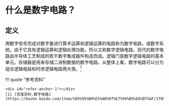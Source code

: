 # 什么是数字电路？

## 定义

用数字信号完成对数字量进行算术运算和逻辑运算的电路称为数字电路，或数字系统。由于它具有逻辑运算和逻辑处理功能，所以又称数字逻辑电路。现代的数字电路由半导体工艺制成的若干数字集成器件构造而成。逻辑门是数字逻辑电路的基本单元。存储器是用来存储二进制数据的数字电路。从整体上看，数字电路可以分为组合逻辑电路和时序逻辑电路两大类。[<sup>1</sup>](#refer-anchor-1)

!!! quote "参考资料"

    <div id="refer-anchor-1"></div>
    [1] [百度百科.数字电路](https://baike.baidu.com/item/%E6%95%B0%E5%AD%97%E7%94%B5%E8%B7%AF/1705)
